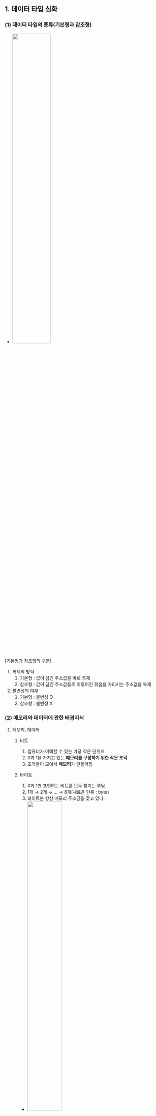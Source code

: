 ## 1. 데이터 타입 심화

### (1) 데이터 타입의 종류(기본형과 참조형)

-  <img width="50%" src="https://teamsparta.notion.site/image/https%3A%2F%2Fs3-us-west-2.amazonaws.com%2Fsecure.notion-static.com%2F46c5dbc8-07e9-4752-b31e-daf5e7f64622%2FUntitled.png?table=block&id=d9661aec-a221-410f-b3f2-1608506024ab&spaceId=83c75a39-3aba-4ba4-a792-7aefe4b07895&width=2000&userId=&cache=v2"/>

[기본형과 참조형의 구분]

1. 복제의 방식
    1. 기본형 : 값이 담긴 주소값을 바로 복제
    2. 참조형 : 값이 담긴 주소값들로 이루어진 묶음을 가리키는 주소값을 복제
2. 불변성의 여부
    1. 기본형 : 불변성 O
    2. 참조형 : 불변성 X

### (2) 메모리와 데이터에 관한 배경지식

1. 메모리, 데이터
    1. 비트
        1. 컴퓨터가 이해할 수 있는 가장 작은 단위죠
        2. 0과 1을 가지고 있는 **메모리를 구성하기 위한 작은 조각**
        3. 조각들이 모여서 **메모리**가 만들어짐
    2. 바이트
        1. 0과 1만 표현하는 비트를 모두 찾기는 부담
        2. 1개 → 2개 → … → 8개(새로운 단위 : byte)
        3. 바이트는 항상 메모리 주소값을 갖고 있다.
        -  <img width="50%" src="https://teamsparta.notion.site/image/https%3A%2F%2Fs3-us-west-2.amazonaws.com%2Fsecure.notion-static.com%2Fe86a3309-0dda-4114-b198-07b668d87c5a%2FUntitled.png?table=block&id=f9de1daa-54e8-460e-b8f4-cd543c81ff27&spaceId=83c75a39-3aba-4ba4-a792-7aefe4b07895&width=380&userId=&cache=v2"/>
        
        
    3. 메모리(memo + ry) : byte 단위로 구성
        1. 모든 데이터는 byte 단위의 식별자인 메모리 주소값을 통해서 서로 구분이 됩니다.
    4. java, c와 다른 javascript의 메모리 관리 방식(feat. 정수형)
        1. 8을 저장하는 방법
            1. JS : let a = 8(8byte)
            2. JAVA
                1. byte a = 8(1byte)
                2. short a = 8(2byte)
                3. int a = 8(4byte)
                4. long a = 8(16byte)
        2. java 또는 c언어가 초기에 등장했을 때 숫자 데이터 타입은 크기에 따라 다양하게 지정해줘야 했음
        3.  하지만 javascript는 메모리 이슈까지는 고민 X
2. 식별자, 변수
    1. var testValue = 3
    2. 변수 = 데이터 (3)
    3. 식별자 = 변수명 (testValue)

### (3) 변수 선언과 데이터 할당

1. 할당 예시(메모리에 할당되는 방식을 보려면 풀어 쓴 방식 선호)

```jsx
/** 선언과 할당을 풀어 쓴 방식 */
var str;
str = 'test!';

/** 선언과 할당을 붙여 쓴 방식 */
var str = 'test!';
```

윗 부분(주소, 데이터 )변수 영역 / 밑에는 데이터 영역

| 주소 | … | 1002 | 1003 | 1004 | 1005 | … |
| --- | --- | --- | --- | --- | --- | --- |
| 데이터 |  | 이름 : str
데이터 : @5004 |  |  |  |  |
| 주소 | … | 5002 | 5003 | 5004 | 5005 | … |
| 데이터 |  | 안 비어있음 | 안 비어있음 | ‘test!’ |  |  |
1. 값을 바로 변수에 대입하지 않는 이유(데이터: ‘test!’이렇게 안하는 이유)
    1. 자유로운 데이터 변환
        1. 이미 입력한 문자열이 길어진다면?
        2. 숫자는 항상 8byte로 고정, 문자는 고정 아님(영문 : 1byte, 한글 : 2byte). 
        3. ex. 이미 **1002 주소에 할당된 데이터**를 변환하려 할 때 훨씬 더 큰 데이터를 저장하려 한다면 → 1003 이후부터 저장되어있는 모든 데이터를 오른쪽으로 다 미뤄야함
    2. 메모리의 효율적 관리
        1.   똑같은 데이터를 여러번 저장해야 한다면?
        2. ex. 1만개의 변수를 생성해서 모든 변수에 숫자 1을 할당. 모든 변수를 별개로 인식 →  1만개의 변수 공간을 확보해야함
            1. 바로 대입하는 case) 숫자형은 8 바이트 고정이죠?
                1. 1만개 * 8byte = **8만 byte**
            2. 변수 영역에 별도 저장 case)
                1. 변수 영역 : 2바이트 1만개 = ****2만바이트 (변수 영역에 저장되는 데이터는 2바이트로 가정) 
                    
                    → 변수영역은 데이터 영역보다 바이트 크기가 작음
                    
                2. 데이터 영역 : 8바이트 1개 = 8바이트
                3. 총 : **2만 8바이트**

### (4) 기본형 데이터와 참조형 데이터

1. 메모리를 기준으로 다시한번 생각해보는 **두 가지 주요 개념**
    1. 변수 vs 상수
        1. 변수 : 변수 영역 메모리를 변경할 수 있음
        2. 상수 : 변수 영역 메모리를 변경할 수 없음
    2. 불변하다 vs 불변하지 않다
        1. 불변하다 : 데이터 영역 메모리를 변경할 수 없음
        2. 불변하지 않다 : 데이터 영역 메모리를 변경할 수 있음
2. 불변값과 불변성(with 기본형 데이터)
    
    ```jsx
    // a라는 변수가 abc에서 abcdef가 되는 과정을 통해 불변성을 유추해봅시다!
    
    // 'abc'라는 값이 데이터영역의 @5002라는 주소에 들어갔다고 가정할게요.
    var a = 'abc';
    
    // 'def'라는 값이 @5002라는 주소에 추가되는 것이 아니죠!
    // @5003에 별도로 'abcdef'라는 값이 생기고 a라는 변수는 @5002 -> @5003
    // 즉, "변수 a는 불변하다." 라고 할 수 있습니다.
    // 이 때, @5002는 더 이상 사용되지 않기 때문에 가비지컬렉터의 수거 대상이 됩니다.
    a = a + 'def';
    ```
    
3. 가변값과 가변성(with 참조형 데이터)
    1. 참조형 데이터의 변수 할당 과정
    
    ```jsx
    // 참조형 데이터는 별도 저장공간(obj1을 위한 별도 공간)이 필요합니다!
    var obj1 = {
    	a: 1,
    	b: 'bbb',
    };
    ```
    
    | 주소 | 1001 | 1002 | 1003 | 1004 |
    | --- | --- | --- | --- | --- |
    | 데이터 | obj1 /
    @7103~ |  |  |  |
    | 주소 | 5001 | 5002 | 5003 | 5004 |
    | 데이터 | 1 | ‘bbb’ | 2 |  |
    
    [obj1을 위한 별도 공간(참조형 데이터라서)]
    
    | 주소 | 7103 | 7104 | 7105 | 7106 |
    | --- | --- | --- | --- | --- |
    | 데이터 | a 
    @5001 → @5003 | b
    @5002 |  |  |
    
    b. 기본형 데이터의 변수 할당 과정과 차이점 : **객체의 변수(프로퍼티) 영역**의 별도 존재 여부
    
    c. 참조형 데이터가 불변하지 않다(가변하다)라고 하는 이유
    
    1. 데이터 영역에 저장된 값은 여전히 계속 불변값이지만, obj1을 위한 별도 영역은 얼마든지 변경이 가능. 이것 때문에 참조형 데이터를 흔히, `불변하지 않다(=가변하다)`라고 한다.
    
    d. 중첩 객체의 할당
    
    > 자바스크립트에서 중첩객체란, 객체 안에 또 다른 객체가 들어가는 것을 말해요. 이번 주차 초반에 살펴보았듯이 객체는 배열, 함수 등을 모두 포함하는 상위개념이기 때문에 **배열을 포함하는 객체도 중첩객체**라고 할 수 있답니다.
    > 
    
    ```jsx
    var obj = {
    	x: 3,
    	arr: [3, 4, 5],
    }
    
    // obj.arr[1]의 탐색과정은 어떻게 될까요? 작성하신 표에서 한번 찾아가보세요!
    ```
    
    | 주소 | 1001 | 1002 | 1003 | 1004 | 1005 | … |
    | --- | --- | --- | --- | --- | --- | --- |
    | 데이터 | obj /@7103~ |  |  |  |  |  |
    | 주소 | 5001 | 5002 | 5003 | 5004 | 5005 | … |
    | 데이터 | 3 | 4 | 5 |  |  |  |
    
    | 주소 | 7103 | 7104 | … |
    | --- | --- | --- | --- |
    | 데이터 | x/@5001 | arr/@8104~ |  |
    
    | 주소 | 8104 | 8105 | 8106 | … |
    | --- | --- | --- | --- | --- |
    |  | 0/@5001 | 1/@5002 | 2/@5003 |  |
    
    e. 참조 카운트가 0인 메모리 주소의 처리
    
    1. 참조카운트란 무엇일까요?
        
        <aside>
        💡 객체를 참조하는 변수나 다른 객체의 수를 나타내는 값입니다. 참조 카운트가 0인 객체는 더 이상 사용되지 않으므로, 가비지 컬렉터에 의해 메모리에서 제거됩니다.
        
        </aside>
        
    2. 가비지컬렉터(GC, Garbage Collector)
        
        <aside>
        💡 더 이상 사용되지 않는 객체를 자동으로 메모리에서 제거하는 역할을 합니다. 자바스크립트는 가비지 컬렉션을 수행함으로써 개발자가 명시적으로 메모리 관리를 하지 않아도 되도록 지원합니다. 자바스크립트 엔진에서 내부적으로 수행되며, 개발자는 가비지 컬렉션에 대한 직접적인 제어를 할 수 없습니다.
        
        </aside>
        
4. 변수 복사의 비교
```jsx
// STEP01. 쭉 선언을 먼저 해볼께요.
var a = 10; //기본형
var obj1 = { c: 10, d: 'ddd' }; //참조형

// STEP02. 복사를 수행해볼께요.
var b = a; //기본형 (a의 주소 복사)
var obj2 = obj1; //참조형 (obj1 주소 복사)

// STEP03. 복사 후 변경
b = 15;
obj2.c = 20;
```

| 주소 | 1001 | 1002   | 1003 | 1004 | 1005 | … |
| --- | --- | --- | --- | --- | --- | --- |
| 데이터 | a/@5001 | obj1/@7103~  | b/@5001 →  @5003 | obj2/@7103~ |  |  |
| 주소 | 5001 | 5002 | 5003 | 5004 | 5005 |  |
| 데이터 | 10 | ‘ddd’ | 15 | 20 |  |  |

| 주소 | 7103 | 7104 | … |
| --- | --- | --- | --- |
| 데이터 | c/@5001 → @5004 | d/@5002 |  |
1. [문제]

```jsx
// 기본형 변수 복사의 결과는 다른 값!
a !== b;

// 참조형 변수 복사의 결과는 같은 값!(원하지 않았던 결과😭)
obj1 === obj2;
```

1. 복사 이후 값 변경(객체 자체를 변경)
    
    → 객체의 프로퍼티(=속성)에 접근해서 값을 변경하는 것이 아니라 객체 자체를 변경하는 방식으로 
    
    ```jsx
    //기본형 데이터
    var a = 10;
    var b = a;
    
    //참조형 데이터
    var obj1 = { c: 10, d: 'ddd' };
    var obj2 = obj1;
    
    b = 15;
    **obj2 = {c: 20, d: 'aaa'};**
    ```
    
    | 주소 | 1001 | 1002 | 1003 | 1004 | 1005 | 1006 | … |
    | --- | --- | --- | --- | --- | --- | --- | --- |
    | 데이터 | a/@5001 | obj1/@7103~ | b/@5003 | obj2/@8104 |  |  |  |
    | 주소 | 5001 | 5002 | 5003 | 5004 | 5005 | 5006 | … |
    | 데이터 | 10 | ‘ddd’ | 15 | 20 | aaa |  |  |
    
    | 주소 | 7103 | 7104 | … |
    | --- | --- | --- | --- |
    | 데이터 | c/@5004 | d/@5002 |  |
    
    | 주소 | 8104 | 8105 | … |
    | --- | --- | --- | --- |
    | 데이터 | c/@5004 | d/@5005 |  |

### (5) 불변 객체

1. 불변 객체의 정의
    
    객체의 속성에 접근해서 값을 변경하면 ***가변이 성립*** 
    
    반면, 객체 데이터 자체를 변경(새로운 데이터를 할당)하고자 한다면 기존 데이터는 변경되지 않음 → ***불변하다***
    
2. 불변 객체의 필요성
    1. 객체의 가변성 문제점 예시
        
        ```jsx
        // user 객체를 생성
        var user = {
        	name: 'wonjang',
        	gender: 'male',
        };
        
        // 이름을 변경하는 함수, 'changeName'을 정의
        // 입력값 : 변경대상 user 객체, 변경하고자 하는 이름
        // 출력값 : 새로운 user 객체
        // 특징 : 객체의 프로퍼티(속성)에 접근해서 이름을 변경! -> 가변
        var changeName = function (user, newName) {
        	var newUser = user; //할당하는 방식으로 복사
        	newUser.name = newName;
        	return newUser;
        };
        
        // 변경한 user정보를 user2 변수에 할당
        // 가변이기 때문에 user1도 영향을 받음
        **var user2 = changeName(user, 'twojang');**
        
        // 결국 아래 로직은 skip
        if (user !== user2) {
        	console.log('유저 정보가 변경되었습니다.');
        }
        
        console.log(user.name, user2.name); // twojang twojang
        console.log(user === user2); // true
        ```
        
    2. 개선한 예시
        
        ```jsx
        // user 객체를 생성
        var user = {
        	name: 'wonjang',
        	gender: 'male',
        };
        
        // 이름을 변경하는 함수 정의
        // 입력값 : 변경대상 user 객체, 변경하고자 하는 이름
        // 출력값 : 새로운 user 객체
        // 특징 : 객체의 프로퍼티에 접근하는 것이 아니라, 아에 **새로운 객체를 반환** -> 불변
        var changeName = function (user, newName) {
        	return {
        		name: newName,
        		gender: user.gender,
        	};
        };
        
        // 변경한 user정보를 user2 변수에 할당
        // 불변이기 때문에 user1은 영향이 없음
        var user2 = changeName(user, 'twojang');
        
        // 결국 아래 로직이 수행
        if (user !== user2) {
        	console.log('유저 정보가 변경되었습니다.');
        }
        
        console.log(user.name, user2.name); // wonjang twojang
        console.log(user === user2); // false 👍
        ```
        
    3. 위 방법의 문제점
        - changeName 함수는 새로운 객체를 만들기 위해 변경할 필요가 없는 gender 프로퍼티를 하드코딩으로 입력
        - ⇒ 만일 이러한 속성이 10개라면? return에 10개 써줘야함
3. 더 나은 방법 : 얕은 복사
    1. 패턴과 적용
        
        ```jsx
        // 패턴
        var copyObject = function (target) {
        	var result = {};
        
        	// for ~ in 구문을 이용하여, 객체의 모든 프로퍼티에 접근
        	// 이 copyObject로 복사를 한 다음, 복사를 완료한 객체의 프로퍼티를 변경
        	for (var prop in target) {
        		result[prop] = target[prop];
        	}
        	return result;
        }
        ```
        
        ```jsx
        //위 패턴을 예제에 적용
        var user = {
        	name: 'wonjang',
        	gender: 'male',
        };
        
        var user2 = copyObject(user);
        user2.name = 'twojang';
        
        if (user !== user2) {
        	console.log('유저 정보가 변경되었습니다.');
        }
        
        console.log(user.name, user2.name);
        console.log(user === user2);
        ```
        
4. 얕은 복사 vs 깊은 복사
    
    → 여전한 문제:  **중첩된 객체**에 대해서는 **완벽한 복사를 할 수 없음**
    
    1. 얕은 복사 : 바로 **아래 단계의 값만** 복사(위의 예제)
    문제점 : 중첩된 객체의 경우 참조형 데이터가 저장된 프로퍼티를 복사할 때, 주소값만 복사
    2. 깊은 복사 : 내부의 모든 값들을 하나하나 다 찾아서 모두 복사하는 방법
    3. 중첩된 객체에 대한 얕은 복사 살펴보기
        
        ```jsx
        var user = {
        	name: 'wonjang',
        	urls: {
        		portfolio: 'http://github.com/abc',
        		blog: 'http://blog.com',
        		facebook: 'http://facebook.com/abc',
        	}
        };
        
        var user2 = copyObject(user);
        
        user2.name = 'twojang';
        
        // 바로 아래 단계에 대해서는 불변성을 유지하기 때문에 값이 달라짐
        console.log(user.name === user2.name); // false
        
        // 더 깊은 단계에 대해서는 불변성을 유지하지 못하기 때문에 값이 같음
        user.urls.portfolio = 'http://portfolio.com';
        console.log(user.urls.portfolio === user2.urls.portfolio); // true
        
        // 아래 예도 똑같
        user2.urls.blog = '';
        console.log(user.urls.blog === user2.urls.blog); // true
        ```
        
    4. **결국, user.urls 프로퍼티도 불변 객체로 만들어야 함**
    5. 중첩된 객체에 대한 깊은 복사 살펴보기
        
        ```jsx
        var user = {
        	name: 'wonjang',
        	urls: {
        		portfolio: 'http://github.com/abc',
        		blog: 'http://blog.com',
        		facebook: 'http://facebook.com/abc',
        	}
        };
        
        // 1차 copy
        var user2 = copyObject(user);
        
        // 2차 copy -> 이렇게까지 해줘야만 함
        user2.urls = copyObject(user.urls);
        
        user.urls.portfolio = 'http://portfolio.com';
        console.log(user.urls.portfolio === user2.urls.portfolio);
        
        user2.urls.blog = '';
        console.log(user.urls.blog === user2.urls.blog);
        ```
        
    6. 결론 : 객체의 프로퍼티 중, 기본형 데이터는 그대로 복사 + 참조형 데이터는 다시 그 내부의 프로퍼티를 복사 ⇒ **재귀적 수행!**
        
        <aside>
        💡 재귀적으로 수행한다?
        ⇒함수나 알고리즘이 자기 자신을 호출하여 반복적으로 실행되는 것 😎
        
        </aside>
        
    7. [결론]을 적용한 코드 —> 완벽히 다른 객체를 반환함
        
        ```jsx
        var copyObjectDeep = function(target) {
        	var result = {};
        	if (typeof target === 'object' && target !== null) {
        		for (var prop in target) {
        			result[prop] = copyObjectDeep(target[prop]);
        		}
        	} else {
        		result = target;
        	}
        	return result;
        }
        ```
        
         **‘깊은 복사’를 완벽하게** 구현
        
        ```jsx
        //결과 확인
        var obj = {
        	a: 1,
        	b: {
        		c: null,
        		d: [1, 2],
        	}
        };
        var obj2 = copyObjectDeep(obj);
        
        obj2.a = 3;
        obj2.b.c = 4;
        obj2.b.d[1] = 3;
        
        console.log(obj);
        console.log(obj2);
        ```
        

### (6) undefined와 null

1. undefined
    1. **값이 있어야 할 것 같은데 없는 경우**, 자동으로 부여
        1. 변수에 값이 지정되지 않은 경우, 데이터 영역의 메모리 주소를 지정하지 않은 식별자에 접근할 때
        2. .이나 []로 접근하려 할 때, 해당 데이터가 존재하지 않는 경우
        3. return 문이 없거나 호출되지 않는 함수의 실행 결과
    2. 2가지 역할을 가진 undefined
        1. 지금 undefined로 나오는 이 변수가, 필요에 의해 할당한건지 자바스크립트 엔진이 반환한건지 어떻게 앎? → 구분못함
        2. ‘없다’를 명시적으로 표현할 때는 undefined를 사용하지 말기
2. null
    1. 용도 : ‘없다’를 명시적으로 표현할 때
    2. 주의 : typeof null
        
        typeof null이 object인 것은 유명한 javascript 자체 버그
        
        ```jsx
        var n = null;
        console.log(typeof n); // object
        
        //동등연산자(equality operator)
        console.log(n == undefined); // true
        console.log(n == null); // true
        
        //일치연산자(identity operator) 일치연산자 쓰면 undefined와 null은 확실히 구분된다.
        console.log(n === undefined); // false
        console.log(n === null); // true
        ```